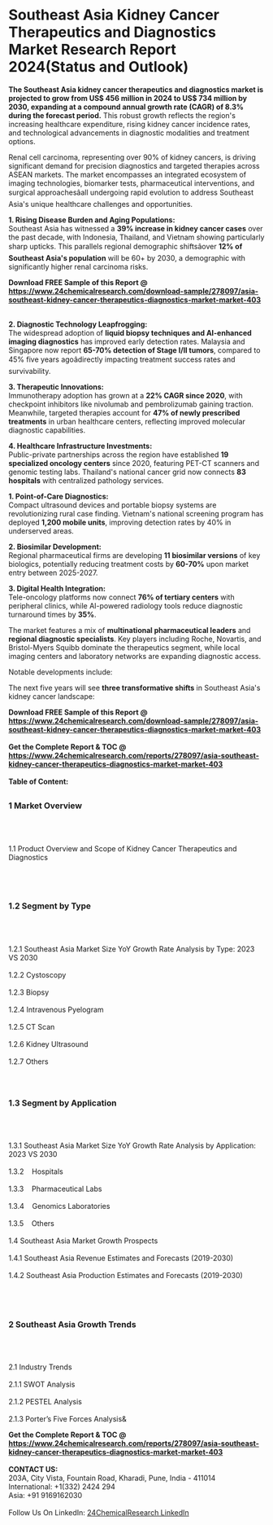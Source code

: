 <h1>Southeast Asia Kidney Cancer Therapeutics and Diagnostics Market Research Report 2024(Status and Outlook)</h1><p><strong>The Southeast Asia kidney cancer therapeutics and diagnostics market is projected to grow from US$ 456 million in 2024 to US$ 734 million by 2030, expanding at a compound annual growth rate (CAGR) of 8.3% during the forecast period.</strong> This robust growth reflects the region's increasing healthcare expenditure, rising kidney cancer incidence rates, and technological advancements in diagnostic modalities and treatment options.</p><p>Renal cell carcinoma, representing over 90% of kidney cancers, is driving significant demand for precision diagnostics and targeted therapies across ASEAN markets. The market encompasses an integrated ecosystem of imaging technologies, biomarker tests, pharmaceutical interventions, and surgical approachesâall undergoing rapid evolution to address Southeast Asia's unique healthcare challenges and opportunities.</p><p><strong>1. Rising Disease Burden and Aging Populations:</strong><br>
Southeast Asia has witnessed a <strong>39% increase in kidney cancer cases</strong> over the past decade, with Indonesia, Thailand, and Vietnam showing particularly sharp upticks. This parallels regional demographic shiftsâover <strong>12% of Southeast Asia's population</strong> will be 60+ by 2030, a demographic with significantly higher renal carcinoma risks.</p><div><b>Download FREE Sample of this Report @ 
            <a href="https://www.24chemicalresearch.com/download-sample/278097/asia-southeast-kidney-cancer-therapeutics-diagnostics-market-market-403">
            https://www.24chemicalresearch.com/download-sample/278097/asia-southeast-kidney-cancer-therapeutics-diagnostics-market-market-403</a></b></div><br><p><strong>2. Diagnostic Technology Leapfrogging:</strong><br>
The widespread adoption of <strong>liquid biopsy techniques and AI-enhanced imaging diagnostics</strong> has improved early detection rates. Malaysia and Singapore now report <strong>65-70% detection of Stage I/II tumors</strong>, compared to 45% five years agoâdirectly impacting treatment success rates and survivability.</p><p><strong>3. Therapeutic Innovations:</strong><br>
Immunotherapy adoption has grown at a <strong>22% CAGR since 2020</strong>, with checkpoint inhibitors like nivolumab and pembrolizumab gaining traction. Meanwhile, targeted therapies account for <strong>47% of newly prescribed treatments</strong> in urban healthcare centers, reflecting improved molecular diagnostic capabilities.</p><p><strong>4. Healthcare Infrastructure Investments:</strong><br>
Public-private partnerships across the region have established <strong>19 specialized oncology centers</strong> since 2020, featuring PET-CT scanners and genomic testing labs. Thailand's national cancer grid now connects <strong>83 hospitals</strong> with centralized pathology services.</p><p><strong>1. Point-of-Care Diagnostics:</strong><br>
Compact ultrasound devices and portable biopsy systems are revolutionizing rural case finding. Vietnam's national screening program has deployed <strong>1,200 mobile units</strong>, improving detection rates by 40% in underserved areas.</p><p><strong>2. Biosimilar Development:</strong><br>
Regional pharmaceutical firms are developing <strong>11 biosimilar versions</strong> of key biologics, potentially reducing treatment costs by <strong>60-70%</strong> upon market entry between 2025-2027.</p><p><strong>3. Digital Health Integration:</strong><br>
Tele-oncology platforms now connect <strong>76% of tertiary centers</strong> with peripheral clinics, while AI-powered radiology tools reduce diagnostic turnaround times by <strong>35%</strong>.</p><p>The market features a mix of <strong>multinational pharmaceutical leaders</strong> and <strong>regional diagnostic specialists</strong>. Key players including Roche, Novartis, and Bristol-Myers Squibb dominate the therapeutics segment, while local imaging centers and laboratory networks are expanding diagnostic access.</p><p>Notable developments include:</p><p>The next five years will see <strong>three transformative shifts</strong> in Southeast Asia's kidney cancer landscape:</p><div><b>Download FREE Sample of this Report @ 
            <a href="https://www.24chemicalresearch.com/download-sample/278097/asia-southeast-kidney-cancer-therapeutics-diagnostics-market-market-403">
            https://www.24chemicalresearch.com/download-sample/278097/asia-southeast-kidney-cancer-therapeutics-diagnostics-market-market-403</a></b></div><br><div><b>Get the Complete Report & TOC @ 
            <a href="https://www.24chemicalresearch.com/reports/278097/asia-southeast-kidney-cancer-therapeutics-diagnostics-market-market-403">
            https://www.24chemicalresearch.com/reports/278097/asia-southeast-kidney-cancer-therapeutics-diagnostics-market-market-403</a></b></div><br>
            <b>Table of Content:</b><p><h2><span style="font-size:16px"><strong>1 Market Overview&nbsp;&nbsp; &nbsp;</strong></span></h2><br />
<br />
<p>1.1 Product Overview and Scope of Kidney Cancer Therapeutics and Diagnostics&nbsp;</p><br />
<br />
<h2><strong><span style="font-size:16px">1.2 Segment by Type&nbsp;&nbsp; &nbsp;</span></strong></h2><br />
<br />
<p>1.2.1 Southeast Asia Market Size YoY Growth Rate Analysis by Type: 2023 VS 2030&nbsp;&nbsp; &nbsp;<br /><br />
1.2.2 Cystoscopy&nbsp;&nbsp; &nbsp;<br /><br />
1.2.3 Biopsy<br /><br />
1.2.4 Intravenous Pyelogram<br /><br />
1.2.5 CT Scan<br /><br />
1.2.6 Kidney Ultrasound<br /><br />
1.2.7 Others<br /><br />
<br />
<h2><span style="font-size:16px"><strong>1.3 Segment by Application&nbsp;&nbsp;</strong></span></h2><br />
<br />
<p>1.3.1 Southeast Asia Market Size YoY Growth Rate Analysis by Application: 2023 VS 2030&nbsp;&nbsp; &nbsp;<br /><br />
1.3.2&nbsp;&nbsp; &nbsp;Hospitals<br /><br />
1.3.3&nbsp;&nbsp; &nbsp;Pharmaceutical Labs<br /><br />
1.3.4&nbsp;&nbsp; &nbsp;Genomics Laboratories<br /><br />
1.3.5&nbsp;&nbsp; &nbsp;Others<br /><br />
1.4 Southeast Asia Market Growth Prospects&nbsp;&nbsp; &nbsp;<br /><br />
1.4.1 Southeast Asia Revenue Estimates and Forecasts (2019-2030)&nbsp;&nbsp; &nbsp;<br /><br />
1.4.2 Southeast Asia Production Estimates and Forecasts (2019-2030)&nbsp;&nbsp;</p><br />
<br />
<h2><span style="font-size:16px"><strong>2 Southeast Asia Growth Trends&nbsp;&nbsp; &nbsp;</strong></span></h2><br />
<br />
<p>2.1 Industry Trends&nbsp;&nbsp; &nbsp;<br /><br />
2.1.1 SWOT Analysis&nbsp;&nbsp; &nbsp;<br /><br />
2.1.2 PESTEL Analysis&nbsp;&nbsp; &nbsp;<br /><br />
2.1.3 Porter&rsquo;s Five Forces Analysis&</p><div><b>Get the Complete Report & TOC @ 
            <a href="https://www.24chemicalresearch.com/reports/278097/asia-southeast-kidney-cancer-therapeutics-diagnostics-market-market-403">
            https://www.24chemicalresearch.com/reports/278097/asia-southeast-kidney-cancer-therapeutics-diagnostics-market-market-403</a></b></div><br><b>CONTACT US:</b><br>
            203A, City Vista, Fountain Road, Kharadi, Pune, India - 411014<br>
            International: +1(332) 2424 294<br>
            Asia: +91 9169162030 <br><br>
            Follow Us On LinkedIn: <a href="https://www.linkedin.com/company/24chemicalresearch/">24ChemicalResearch LinkedIn</a>